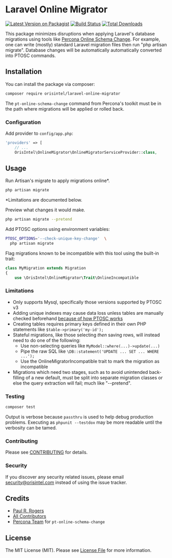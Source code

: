 # Laravel Online Migrator

[![Latest Version on Packagist](https://img.shields.io/packagist/v/orisintel/laravel-online-migrator.svg?style=flat-square)](https://packagist.org/packages/orisintel/laravel-online-migrator)
[![Build Status](https://img.shields.io/travis/orisintel/laravel-online-migrator/master.svg?style=flat-square)](https://travis-ci.org/orisintel/laravel-online-migrator)
[![Total Downloads](https://img.shields.io/packagist/dt/orisintel/laravel-online-migrator.svg?style=flat-square)](https://packagist.org/packages/orisintel/laravel-online-migrator)

This package minimizes disruptions when applying Laravel's database migrations
using tools like [Percona Online Schema Change](https://www.percona.com/doc/percona-toolkit/LATEST/pt-online-schema-change.html).
For example, one can write (mostly) standard Laravel migration files then run
"php artisan migrate". Database changes will be automatically automatically
converted into PTOSC commands.

## Installation

You can install the package via composer:

``` bash
composer require orisintel/laravel-online-migrator
```

The `pt-online-schema-change` command from Percona's toolkit must be in the path
where migrations will be applied or rolled back.

### Configuration

Add provider to `config/app.php`:
``` php
'providers' => [
    // ...
    OrisIntel\OnlineMigrator\OnlineMigratorServiceProvider::class,
```

## Usage

Run Artisan's migrate to apply migrations online*.
``` bash
php artisan migrate
```
\*Limitations are documented below.

Preview what changes it would make.
``` bash
php artisan migrate --pretend
```

Add PTOSC options using environment variables:
``` bash
PTOSC_OPTIONS='--check-unique-key-change'  \
  php artisan migrate
```

Flag migrations known to be incompatible with this tool using the built-in trait:
``` php
class MyMigration extends Migration
{
    use \OrisIntel\OnlineMigrator\Trait\OnlineIncompatible
```

### Limitations
- Only supports Mysql, specifically those versions supported by PTOSC v3
- Adding unique indexes may cause data loss unless tables are manually checked
  beforehand [because of how PTOSC works](https://www.percona.com/doc/percona-toolkit/LATEST/pt-online-schema-change.html#id7)
- Creating tables requires primary keys defined in their own PHP statements like
  `$table->primary('my-id');`
- Stateful migrations, like those selecting _then_ saving rows,
  will instead need to do one of the following:
  - Use non-selecting queries like `MyModel::where(...)->update(...)`
  - Pipe the raw SQL like `\DB::statement('UPDATE ... SET ... WHERE ...');`
  - Use the OnlineMigratorIncompatible trait to mark the migration as incompatible
- Migrations which need two stages, such as to avoid unintended back-filling of
  a new default, must be split into separate migration classes or else the query
  extraction will fail; much like "--pretend".


### Testing

``` bash
composer test
```

Output is verbose because `passthru` is used to help debug production problems.
Executing as `phpunit --testdox` may be more readable until the verbosity can be
tamed.

### Contributing

Please see [CONTRIBUTING](CONTRIBUTING.md) for details.

### Security

If you discover any security related issues, please email security@orisintel.com
instead of using the issue tracker.

## Credits

- [Paul R. Rogers](https://github.com/paulrrogers)
- [All Contributors](../../contributors)
- [Percona Team](https://www.percona.com/about-percona/team) for `pt-online-schema-change`

## License

The MIT License (MIT). Please see [License File](LICENSE.md) for more information.

